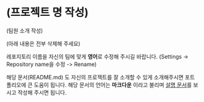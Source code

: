 # (프로젝트 명 작성)

(팀원 소개 작성)

(아래 내용은 전부 삭제해 주세요)

레포지토리 이름을 자신의 팀에 맞게 **영어**로 수정해 주시길 바랍니다.
(Settings -> Repository name을 수정 -> Rename)

해당 문서(README.md) 도 자신의 프로젝트를 잘 소개할 수 있게 소개해주시면 포트폴리오에 큰 도움이 됩니다.
해당 문서의 언어는 **마크다운** 이라고 불리며
[설명 문서](https://heropy.blog/2017/09/30/markdown/)를 보시고 작성해 주시면 됩니다.

